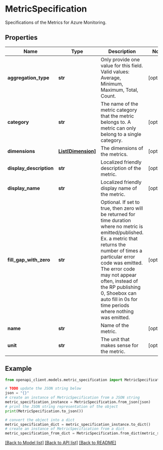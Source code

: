 # MetricSpecification

Specifications of the Metrics for Azure Monitoring.

## Properties

Name | Type | Description | Notes
------------ | ------------- | ------------- | -------------
**aggregation_type** | **str** | Only provide one value for this field. Valid values: Average, Minimum, Maximum, Total, Count. | [optional] 
**category** | **str** | The name of the metric category that the metric belongs to. A metric can only belong to a single category. | [optional] 
**dimensions** | [**List[Dimension]**](Dimension.md) | The dimensions of the metrics. | [optional] 
**display_description** | **str** | Localized friendly description of the metric. | [optional] 
**display_name** | **str** | Localized friendly display name of the metric. | [optional] 
**fill_gap_with_zero** | **str** | Optional. If set to true, then zero will be returned for time duration where no metric is emitted/published.   Ex. a metric that returns the number of times a particular error code was emitted. The error code may not appear   often, instead of the RP publishing 0, Shoebox can auto fill in 0s for time periods where nothing was emitted. | [optional] 
**name** | **str** | Name of the metric. | [optional] 
**unit** | **str** | The unit that makes sense for the metric. | [optional] 

## Example

```python
from openapi_client.models.metric_specification import MetricSpecification

# TODO update the JSON string below
json = "{}"
# create an instance of MetricSpecification from a JSON string
metric_specification_instance = MetricSpecification.from_json(json)
# print the JSON string representation of the object
print(MetricSpecification.to_json())

# convert the object into a dict
metric_specification_dict = metric_specification_instance.to_dict()
# create an instance of MetricSpecification from a dict
metric_specification_from_dict = MetricSpecification.from_dict(metric_specification_dict)
```
[[Back to Model list]](../README.md#documentation-for-models) [[Back to API list]](../README.md#documentation-for-api-endpoints) [[Back to README]](../README.md)


